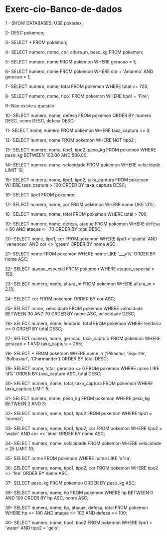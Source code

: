 # Exerc-cio-Banco-de-dados

1 - SHOW DATABASES;
USE pokedex;

2- DESC pokemon;

3- SELECT * FROM pokemon; 

4- SELECT numero, nome, cor, altura_m, peso_kg 
FROM pokemon;

5- SELECT numero, nome 
FROM pokemon
WHERE geracao = 1;

6- SELECT numero, nome
FROM pokemon
WHERE cor = 'Amarelo' AND geracao = 1;

7- SELECT numero, nome, total
FROM pokemon
WHERE total >= 720;

8- SELECT numero, nome, tipo1
FROM pokemon
WHERE tipo1 = 'Fire';

9- Não existe a questão

10- SELECT numero, nome, defesa
FROM pokemon
ORDER BY numero DESC, nome DESC, defesa DESC;

11- SELECT nome, numero
FROM pokemon
WHERE taxa_captura <= 3;

12- SELECT numero, nome
FROM pokemon
WHERE  NOT tipo2 ;

13- SELECT numero, nome, tipo1, tipo2, peso_kg
FROM pokemon
WHERE peso_kg BETWEEN 100.00 AND 500.00;

14- SELECT numero, nome, velocidade
FROM pokemon
WHERE velocidade
LIMIT 10;

15- SELECT numero, nome, tipo1, tipo2, taxa_captura
FROM pokemon
WHERE taxa_captura > 100
ORDER BY taxa_captura DESC;

16- SELECT tipo1
FROM pokemon;

17- SELECT numero, nome, cor
FROM pokemon
WHERE nome LIKE 'd%';

18- SELECT numero, nome, total
FROM pokemon
WHERE total > 700;

19- SELECT numero, nome, defesa, ataque
FROM pokemon
WHERE defesa > 60 AND ataque <= 70
ORDER BY total DESC;

20- SELECT nome, tipo1, cor
FROM pokemon
WHERE tipo1 = 'planta' AND 'venenoso' AND cor <> 'green'
ORDER BY nome ASC;

21- SELECT nome 
FROM pokemon
WHERE nome LIKE '___y%'
ORDER BY nome ASC;

22- SELECT ataque_especial
FROM pokemon
WHERE ataque_especial > 150;

23- SELECT numero, nome, altura_m
FROM pokemon
WHERE altura_m > 2.10;

24- SELECT cor
FROM pokemon
ORDER BY cor ASC;

25- SELECT nome, velocidade FROM pokemon
WHERE velocidade BETWEEN 30 AND 70 
ORDER BY nome ASC, velocidade DESC;

26- SELECT numero, nome, lendario, total
FROM pokemon
WHERE lendario <> 0
ORDER BY total DESC;

27- SELECT numero, nome, geracao, taxa_captura
FROM pokemon
WHERE geracao = 1 AND taxa_captura = 255;

28- SELECT * FROM pokemon
WHERE nome in ('Pikachu', 'Squirtle', 'Bulbasaur', 'Charmander')
ORDER BY total DESC;

29- SELECT nome, total, geracao <> 0
FROM pokemon
WHERE nome LIKE 'd%'
ORDER BY taxa_captura ASC, total DESC;

30- SELECT numero, nome, total, taxa_captura
FROM pokemon
WHERE taxa_captura
LIMIT 5;

31- SELECT numero, nome, peso_kg
FROM pokemon
WHERE peso_kg BETWEEN 2 AND 3;

32- SELECT numero, nome, tipo1, tipo2
FROM pokemon
WHERE tipo1 = 'normal';

33- SELECT numero, nome, tipo1, tipo2, cor
FROM pokemon
WHERE tipo2 = 'water' AND cor <> 'blue'
ORDER BY nome ASC;

34- SELECT numero, nome, velocidade
FROM pokemon
WHERE velocidade < 25
LIMIT 10;

35- SELECT nome
FROM pokemon
WHERE nome LIKE 'a%a';

36- SELECT numero, nome, tipo1, tipo2, cor
FROM pokemon
WHERE tipo2 <> 'fire'
ORDER BY nome ASC;

37- SELECT peso_kg
FROM pokemon
ORDER BY peso_kg ASC;

38- SELECT numero, nome, hp
FROM pokemon
WHERE hp BETWEEN 0 AND 100
ORDER BY hp ASC, nome ASC;

39- SELECT numero, nome, hp, ataque, defesa, total
FROM pokemon
WHERE hp >= 100 AND ataque >= 100 AND defesa >= 100;

40- SELECT numero, nome, tipo1, tipo2
FROM pokemon
WHERE tipo1 = 'water' AND tipo2 = 'gelo'; 

